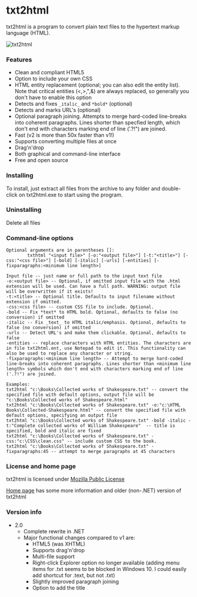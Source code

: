# txt2html
txt2html is a program to convert plain text files to the hypertext markup language (HTML).

![txt2html](https://cloud.githubusercontent.com/assets/18664267/26674887/91636272-46ca-11e7-8be0-2e15e29a1df4.png)

### Features
* Clean and compliant HTML5
* Option to include your own CSS
* HTML entity replacement (optional; you can also edit the entity list). Note that critical entities (<,>,",&) are always replaced, so generally you don't have to enable this option
* Detects and fixes `_italic_` and `*bold*` (optional)
* Detects and marks URL's (optional)
* Optional paragraph joining. Attempts to merge hard-coded line-breaks into coherent paragraphs. Lines shorter than specfied length, which don't end with characters marking end of line ('.?!") are joined.
* Fast (v2 is more than 50x faster than v1!)
* Supports converting multiple files at once
* Drag'n'drop
* Both graphical and command-line interface
* Free and open source

### Installing
To install, just extract all files from the archive to any folder and double-click on txt2html.exe to start using the program.

### Uninstalling
Delete all files

### Command-line options
```
Optional arguments are in parentheses []:  
        txthtml "<input file>" [-o:"<output file>"] [-t:"<title>"] [-css:"<css file>"] [-bold] [-italic] [-urls] [-entities] [-fixparagraphs:<minimum line length>]  
        
Input file -- just name or full path to the input text file
-o:<output file> -- Optional, if omitted input file with the .html extension will be used. Can have a full path. WARNING: output file will be overwritten if it exists!
-t:<title> -- Optional title. Defaults to input filename without extension if omitted.
-css:<css file> -- custom CSS file to include. Optional.
-bold -- Fix *text* to HTML bold. Optional, defaults to false (no conversion) if omitted
-italic -- Fix _text_ to HTML italic/emphasis. Optional, defaults to false (no conversion) if omitted
-urls -- Detect URL's and make them clickable. Optional, defaults to false
-entities -- replace characters with HTML entities. The characters are in file txt2html.ent, use Notepad to edit it. This functionality can also be used to replace any character or string.
-fixparagraphs:<minimum line length> -- Attempt to merge hard-coded line-breaks into coherent paragraphs. Lines shorter than <minimum line length> symbols which don't end with characters marking end of line ('.?!") are joined.

Examples:
txt2html "c:\Books\Collected works of Shakespeare.txt" -- convert the specified file with default options, output file will be "c:\Books\Collected works of Shakespeare.html"
txt2html "c:\Books\Collected works of Shakespeare.txt" -o:"c:\HTML Books\Collected-Shakespeare.html" -- convert the specified file with default options, specifying an output file
txt2html "c:\Books\Collected works of Shakespeare.txt" -bold -italic -t:"Complete collected works of William Shakespeare"  -- title is specified, bold and italic are fixed
txt2html "c:\Books\Collected works of Shakespeare.txt" -css:"c:\CSS\clean.css" -- include custom CSS to the book.
txt2html "c:\Books\Collected works of Shakespeare.txt" -fixparagraphs:45 -- attempt to merge paragraphs at 45 characters
```

### License and home page
txt2html is licensed under [Mozilla Public License](https://github.com/SanderSade/txt2html/blob/master/LICENSE.txt)

[Home page](http://dukelupus.com/txt2html) has some more information and older (non-.NET) version of txt2html

### Version info
* 2.0
    * Complete rewrite in .NET
    * Major functional changes compared to v1 are:
        * HTML5 (was XHTML)
        * Supports drag'n'drop
        * Multi-file support
        * Right-click Explorer option no longer available (adding menu items for .txt seems to be blocked in Windows 10. I could easily add shortcut for .text, but not .txt)
        * Slightly improved paragraph joining
        * Option to add the title
